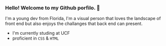 ### Hello! Welcome to my Github porfilo. 👋

<!--  This is a top secret incrypted message  🤫 -->

I'm a young dev from Florida, I'm a visual person that loves the landscape of front end but also enjoys the challanges that back end can present. 
- I'm currently studing at UCF 
- proficient in `CSS` & `HTML`


<!--
- 🔭 I’m currently working on ...
- 🌱 I’m currently learning ...
- 👯 I’m looking to collaborate on ...
- 🤔 I’m looking for help with ...
- 💬 Ask me about ...
- 📫 How to reach me: ...
- 😄 Pronouns: ...
- ⚡ Fun fact: ...
-->
